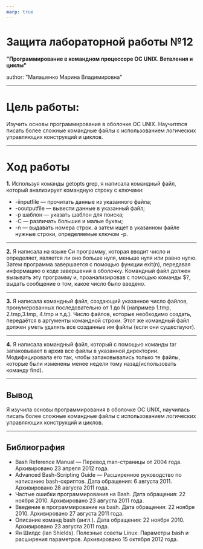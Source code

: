 ```yaml
---
marp: true
---
```


# Защита лабораторной работы №12
 **"Программирование в командном процессоре ОС UNIX. Ветвления и циклы"**

author: "Малашенко Марина Владимировна"

- - -

# Цель работы:

Изучить основы программирования в оболочке ОС UNIX. Научитmся писать более сложные командные файлы с использованием логических управляющих конструкций и циклов.

- - -

# Ход работы

**1.** Используя команды getopts grep, я написала командный файл, который анализирует командную строку с ключами:
- -iinputfile — прочитать данные из указанного файла;
- -ooutputfile — вывести данные в указанный файл; 
- -p шаблон — указать шаблон для поиска;
- -C — различать большие и малые буквы;
- -n — выдавать номера строк.
а затем ищет в указанном файле нужные строки, определяемые ключом -p.

- - -

**2.** Я написала на языке Си программу, которая вводит число и определяет, является ли оно больше нуля, меньше нуля или равно нулю. Затем программа завершается с помощью функции exit(n), передавая информацию о коде завершения в оболочку. Командный файл должен вызывать эту программу и, проанализировав с помощью команды $?, выдать сообщение о том, какое число было введено.

- - -

**3.** Я написала командный файл, создающий указанное число файлов, пронумерованных последовательно от 1 до N (например 1.tmp, 2.tmp,3.tmp, 4.tmp и т.д.). Число файлов, которые необходимо создать, передаётся в аргументы командной строки. Этот же командный файл должен уметь удалять все созданные им файлы (если они существуют).

- - -

**4.** Я написала командный файл, который с помощью команды tar запаковывает в архив все файлы в указанной директории. Модифицировала его так, чтобы запаковывались только те файлы, которые были изменены менее недели тому назад(использовать команду find).

- - -

## Вывод
Я изучила основы программирования в оболочке ОС UNIX, научилась писать более сложные командные файлы с использованием логических управляющих конструкций и циклов.

- - -

## Библиография

- Bash Reference Manual — Перевод man-страницы от 2004 года. Архивировано 23 апреля 2012 года.
- Advanced Bash-Scripting Guide — Расширенное руководство по написанию bash-скриптов. Дата обращения: 6 августа 2011. Архивировано 28 августа 2011 года.
- Частые ошибки программирования на Bash. Дата обращения: 22 ноября 2010. Архивировано 23 августа 2011 года.
- Введение в программирование на bash. Дата обращения: 22 ноября 2010. Архивировано 27 августа 2011 года.
- Описание команд bash (англ.). Дата обращения: 22 ноября 2010. Архивировано 23 августа 2011 года.
- Ян Шилдс (Ian Shields). Полезные советы Linux: Параметры bash и расширения параметров. Архивировано 15 октября 2012 года.



